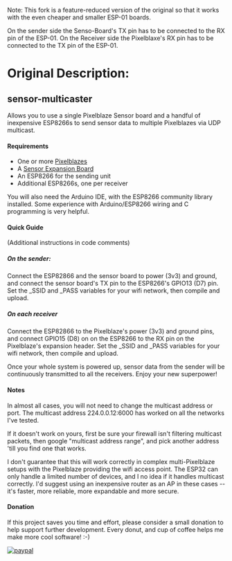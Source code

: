 Note: This fork is a feature-reduced version of the original so that it works with the even cheaper and smaller ESP-01 boards.

On the sender side the Senso-Board's TX pin has to be connected to the RX pin of the ESP-01.
On the Receiver side the Pixelblaxe's RX pin has to be connected to the TX pin of the ESP-01.

# Original Description: #



## sensor-multicaster

Allows you to use a single Pixelblaze Sensor board and a handful of inexpensive ESP8266s to send
sensor data to multiple Pixelblazes via UDP multicast.  

#### Requirements
- One or more [Pixelblazes](https://electromage.com/pixelblaze)
- A [Sensor Expansion Board](https://shop.electromage.com/products/pixelblaze-sensor-expansion-board)
- An ESP8266 for the sending unit
- Additional ESP8266s, one per receiver

You will also need the Arduino IDE, with the ESP8266 community library installed. Some
experience with Arduino/ESP8266 wiring and C programming is very helpful. 
 
#### Quick Guide

(Additional instructions in code comments)

##### On the sender:
 Connect the ESP82866 and the sensor board to power (3v3) and ground, and connect the sensor board's
 TX pin to the ESP8266's GPIO13 (D7) pin. Set the _SSID and _PASS variables for your wifi network, then
 compile and upload.
 
##### On each receiver 
Connect the ESP82866 to the Pixelblaze's power (3v3) and ground pins, and connect GPIO15 (D8) on
on the ESP8266 to the RX pin on the Pixelblaze's expansion header. Set the _SSID and _PASS variables for your wifi network, then compile and upload.

Once your whole system is powered up, sensor data from the sender will be continuously transmitted to all the receivers. Enjoy your new superpower!

#### Notes
In almost all cases, you will not need to change the multicast address or port.  The multicast address 224.0.0.12:6000 has
worked on all the networks I've tested. 

If it doesn't work on yours, first be sure your firewall isn't filtering multicast packets, then
google "multicast address range",  and pick another address 'till you find one that works.

I don't guarantee that this will work correctly in complex multi-Pixelblaze setups with the Pixelblaze providing the wifi access point.  The ESP32 can only
handle a limited number of devices, and I no idea if it handles multicast correctly.  I'd suggest using an inexpensive 
router as an AP in these cases -- it's faster, more reliable, more expandable and more secure. 

#### Donation
If this project saves you time and effort, please consider a small donation to help support further development.
Every donut, and cup of coffee helps me make more cool software!  :-)

[![paypal](https://www.paypalobjects.com/en_US/i/btn/btn_donateCC_LG.gif)](https://www.paypal.com/donate/?hosted_button_id=YM9DKUT5V34G8)

